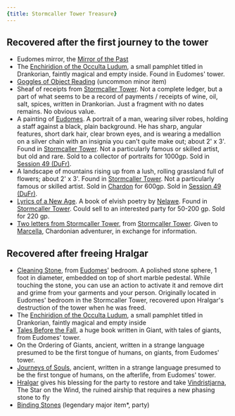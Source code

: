 ```yaml
---
{title: Stormcaller Tower Treasure}
---
```

## Recovered after the first journey to the tower

- Eudomes mirror, the [Mirror of the Past](<../treasure/mirror-of-the-past.md>)
- The [Enchiridion of the Occulta Ludum](<../../../things/books/enchiridion-of-the-occulta-ludum.md>), a small pamphlet titled in Drankorian, faintly magical and empty inside. Found in Eudomes' tower. 
- [Goggles of Object Reading](<../treasure/goggles-of-object-reading.md>) (uncommon minor item)
- Sheaf of receipts from [Stormcaller Tower](<../../../gazetteer/greater-dunmar/dunmari-basin/stormcaller-tower.md>).  Not a complete ledger, but a part of what seems to be a record of payments / receipts of wine, oil, salt, spices, written in Drankorian. Just a fragment with no dates remains. No obvious value.
- A painting of [Eudomes](<../../../people/historical-figures/eudomes.md>). A portrait of a man, wearing silver robes, holding a staff against a black, plain background. He has sharp, angular features, short dark hair, clear brown eyes, and is wearing a medallion on a silver chain with an insignia you can't quite make out; about 2' x 3'. Found in [Stormcaller Tower](<../../../gazetteer/greater-dunmar/dunmari-basin/stormcaller-tower.md>). Not a particularly famous or skilled artist, but old and rare. Sold to a collector of portraits for 1000gp. Sold in [Session 49 (DuFr)](<../session-notes/session-49-dufr.md>).
- A landscape of mountains rising up from a lush, rolling grassland full of flowers; about 2' x 3'. Found in [Stormcaller Tower](<../../../gazetteer/greater-dunmar/dunmari-basin/stormcaller-tower.md>). Not a particularly famous or skilled artist. Sold in [Chardon](<../../../gazetteer/west-coast/chardonian-empire/chardon/chardon.md>) for 600gp. Sold in [Session 49 (DuFr)](<../session-notes/session-49-dufr.md>).
- [Lyrics of a New Age](<../../../things/books/lyrics-of-a-new-age.md>). A book of elvish poetry by [Nelawe](<../../../people/elves/nelawe.md>). Found in [Stormcaller Tower](<../../../gazetteer/greater-dunmar/dunmari-basin/stormcaller-tower.md>). Could sell to an interested party for 50-200 gp. Sold for 220 gp. 
- [Two letters from Stormcaller Tower](<../letters-and-notes/two-letters-from-stormcaller-tower.md>), from [Stormcaller Tower](<../../../gazetteer/greater-dunmar/dunmari-basin/stormcaller-tower.md>). Given to [Marcella](<../../../people/chardonians/marcella.md>), Chardonian adventurer, in exchange for information.
## Recovered after freeing Hralgar

- [Cleaning Stone](https://www.dndbeyond.com/magic-items/cleansing-stone), from [Eudomes](<../../../people/historical-figures/eudomes.md>)' bedroom.  A polished stone sphere, 1 foot in diameter, embedded on top of short marble pedestal. While touching the stone, you can use an action to activate it and remove dirt and grime from your garments and your person. Originally located in Eudomes' bedroom in the Stormcaller Tower, recovered upon Hralgar's destruction of the tower when he was freed. 
- The [Enchiridion of the Occulta Ludum](<../../../things/books/enchiridion-of-the-occulta-ludum.md>), a small pamphlet titled in Drankorian, faintly magical and empty inside
- [Tales Before the Fall](<../../../things/books/tales-before-the-fall.md>), a huge book written in Giant, with tales of giants, from Eudomes' tower. 
- On the Ordering of Giants, ancient, written in a strange language presumed to be the first tongue of humans, on giants, from Eudomes' tower. 
- [Journeys of Souls](<../../../things/books/journeys-of-souls.md>), ancient, written in a strange language presumed to be the first tongue of humans, on the afterlife, from Eudomes' tower. 
- [Hralgar](<../../../people/giants/hralgar.md>) gives his blessing for the party to restore and take [Vindristjarna](<../../../things/ships/vindristjarna.md>), The Star on the Wind, the ruined airship that requires a new phasing stone to fly
- [Binding Stones](<../treasure/binding-stones.md>) (legendary major item*, party)